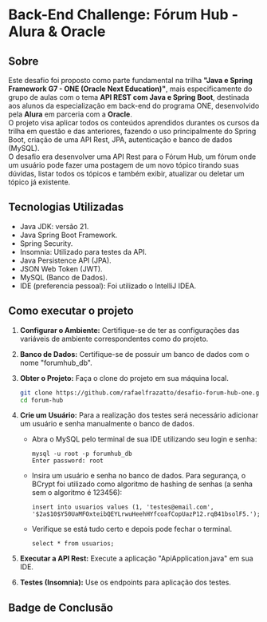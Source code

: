 ﻿# Back-End Challenge: Fórum Hub - Alura & Oracle

## Sobre

Este desafio foi proposto como parte fundamental na trilha **"Java e Spring Framework G7 - ONE (Oracle Next Education)"**, mais especificamente do grupo de aulas com o tema **API REST com Java e Spring Boot**, destinada aos alunos da especialização em back-end do programa ONE, desenvolvido pela **Alura** em parceria com a **Oracle**. </br>
O projeto visa aplicar todos os conteúdos aprendidos durantes os cursos da trilha em questão e das anteriores, fazendo o uso principalmente do Spring Boot, criação de uma API Rest, JPA, autenticação e banco de dados (MySQL).</br>
O desafio era desenvolver uma API Rest para o Fórum Hub, um fórum onde um usuário pode fazer uma postagem de um novo tópico tirando suas dúvidas, listar todos os tópicos e também exibir, atualizar ou deletar um tópico já existente.</br>

## Tecnologias Utilizadas

- Java JDK: versão 21.
- Java Spring Boot Framework.
- Spring Security.
- Insomnia: Utilizado para testes da API.
- Java Persistence API (JPA).
- JSON Web Token (JWT).
- MySQL (Banco de Dados).
- IDE (preferencia pessoal): Foi utilizado o IntelliJ IDEA.

## Como executar o projeto

1. **Configurar o Ambiente:** Certifique-se de ter as configurações das variáveis de ambiente correspondentes como do projeto.

2. **Banco de Dados:** Certifique-se de possuir um banco de dados com o nome "forumhub_db".
   
3. **Obter o Projeto:** Faça o clone do projeto em sua máquina local.
   ```bash
   git clone https://github.com/rafaelfrazatto/desafio-forum-hub-one.git
   cd forum-hub
   ```
   
4. **Crie um Usuário:** Para a realização dos testes será necessário adicionar um usuário e senha manualmente o banco de dados.
    - Abra o MySQL pelo terminal de sua IDE utilizando seu login e senha:
      ```
      mysql -u root -p forumhub_db
      Enter password: root
      ```
    - Insira um usuário e senha no banco de dados. Para segurança, o BCrypt foi utilizado como algoritmo de hashing de senhas (a senha sem o algoritmo é 123456):
      ```
      insert into usuarios values (1, 'testes@email.com', '$2a$10$Y50UaMFOxteibQEYLrwuHeehHYfcoafCopUazP12.rqB41bsolF5.');
      ```
    - Verifique se está tudo certo e depois pode fechar o terminal.
      ```
      select * from usuarios;
      ```
      
5. **Executar a API Rest:** Execute a aplicação "ApiApplication.java" em sua IDE.
   
6. **Testes (Insomnia):** Use os endpoints para aplicação dos testes.

## Badge de Conclusão

